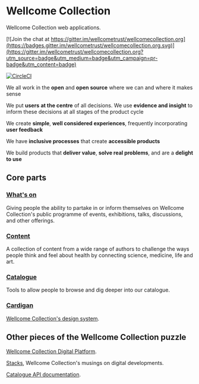 # Wellcome Collection

Wellcome Collection web applications.

[![Join the chat at https://gitter.im/wellcometrust/wellcomecollection.org](https://badges.gitter.im/wellcometrust/wellcomecollection.org.svg)](https://gitter.im/wellcometrust/wellcomecollection.org?utm_source=badge&utm_medium=badge&utm_campaign=pr-badge&utm_content=badge)

[![CircleCI](https://circleci.com/gh/wellcometrust/wellcomecollection.org/tree/master.svg?style=shield)](https://circleci.com/gh/wellcometrust/wellcomecollection.org/tree/master)

We all work in the **open** and **open source** where we can and where it makes sense

We put **users** **at the centre** of all decisions. We use **evidence and insight** to inform these decisions at all stages of the product cycle

We create **simple**, **well considered experiences**, frequently incorporating **user feedback**

We have **inclusive processes** that create **accessible products**

We build products that **deliver value**, **solve real problems**, and are a **delight to use**

## Core parts

### [What's on](./whats_on)
Giving people the ability to partake in or inform themselves on
Wellcome Collection's public programme of events, exhibitions, talks,
discussions, and other offerings.

### [Content](./server)
A collection of content from a wide range of authors to challenge the
ways people think and feel about health by connecting science, medicine,
life and art.

### [Catalogue](./catalogue)
Tools to allow people to browse and dig deeper into our catalogue.

### [Cardigan](./cardiga)
[Wellcome Collection's design system](https://cardigan.wellcomecollection.org).

## Other pieces of the Wellcome Collection puzzle

[Wellcome Collection Digital Platform](https://github.com/wellcometrust/platform).

[Stacks](https://stacks.wellcomecollection.org/), Wellcome Collection's musings on digital developments.

[Catalogue API documentation](https://developers.wellcomecollection.org).

